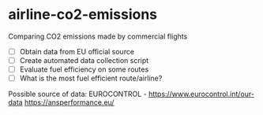 # airline-co2-emissions

Comparing CO2 emissions made by commercial flights

- [ ] Obtain data from EU official source
- [ ] Create automated data collection script
- [ ] Evaluate fuel efficiency on some routes
- [ ] What is the most fuel efficient route/airline?

Possible source of data: EUROCONTROL - https://www.eurocontrol.int/our-data
https://ansperformance.eu/
